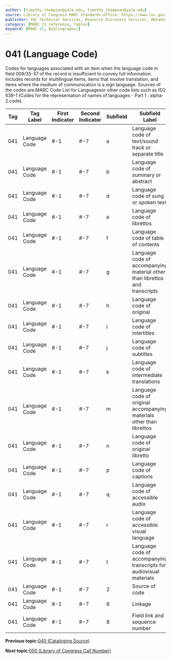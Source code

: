 ```yaml
---
author: [timothy.thompson@yale.edu, timothy.thompson@yale.edu]
source: Library of Congress MARC Standards Office, https://www.loc.gov/marc/bibliographic/bd041.html
publisher: YUL Technical Services, Resource Discovery Services, Metadata Services Unit
category: [MARC 21 reference, Tables]
keyword: [MARC 21, Bibliographic]
---
```


# 041 \(Language Code\)

Codes for languages associated with an item when the language code in field 008/35-37 of the record is insufficient to convey full information. Includes records for multilingual items, items that involve translation, and items where the medium of communication is a sign language. Sources of the codes are:MARC Code List for Languagesor other code lists such as ISO 639-1 \(Codes for the representation of names of languages - Part 1 : alpha-2 code\).

|Tag|Tag Label|First Indicator|Second Indicator|Subfield|Subfield Label|Repeatable|
|---|---------|---------------|----------------|--------|--------------|----------|
|041|Language Code|\#-1|\#-7|a|Language code of text/sound track or separate title|T|
|041|Language Code|\#-1|\#-7|b|Language code of summary or abstract|T|
|041|Language Code|\#-1|\#-7|d|Language code of sung or spoken text|T|
|041|Language Code|\#-1|\#-7|e|Language code of librettos|T|
|041|Language Code|\#-1|\#-7|f|Language code of table of contents|T|
|041|Language Code|\#-1|\#-7|g|Language code of accompanying material other than librettos and transcripts|T|
|041|Language Code|\#-1|\#-7|h|Language code of original|T|
|041|Language Code|\#-1|\#-7|i|Language code of intertitles|T|
|041|Language Code|\#-1|\#-7|j|Language code of subtitles|T|
|041|Language Code|\#-1|\#-7|k|Language code of intermediate translations|T|
|041|Language Code|\#-1|\#-7|m|Language code of original accompanying materials other than librettos|T|
|041|Language Code|\#-1|\#-7|n|Language code of original libretto|T|
|041|Language Code|\#-1|\#-7|p|Language code of captions|T|
|041|Language Code|\#-1|\#-7|q|Language code of accessible audio|T|
|041|Language Code|\#-1|\#-7|r|Language code of accessible visual language|T|
|041|Language Code|\#-1|\#-7|t|Language code of accompanying transcripts for audiovisual materials|T|
|041|Language Code|\#-1|\#-7|2|Source of code|F|
|041|Language Code|\#-1|\#-7|6|Linkage|F|
|041|Language Code|\#-1|\#-7|8|Field link and sequence number|T|

**Previous topic:**[040 \(Cataloging Source\)](../tables/040_bib_table.md)

**Next topic:**[050 \(Library of Congress Call Number\)](../tables/050_bib_table.md)

